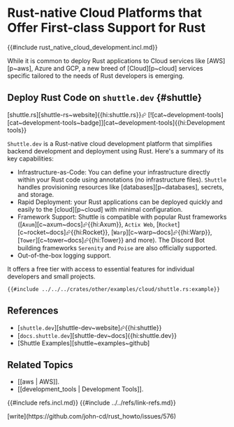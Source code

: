 # Rust-native Cloud Platforms that Offer First-class Support for Rust

{{#include rust_native_cloud_development.incl.md}}

While it is common to deploy Rust applications to Cloud services like [AWS][p~aws], Azure and GCP, a new breed of [Cloud][p~cloud] services specific tailored to the needs of Rust developers is emerging.

## Deploy Rust Code on `shuttle.dev` {#shuttle}

[shuttle.rs][shuttle-rs~website]{{hi:shuttle.rs}}⮳ [![cat~development-tools][cat~development-tools~badge]][cat~development-tools]{{hi:Development tools}}

`Shuttle.dev` is a Rust-native cloud development platform that simplifies backend development and deployment using Rust. Here's a summary of its key capabilities:

- Infrastructure-as-Code: You can define your infrastructure directly within your Rust code using annotations (no infrastructure files). `Shuttle` handles provisioning resources like [databases][p~databases], secrets, and storage.
- Rapid Deployment: your Rust applications can be deployed quickly and easily to the [cloud][p~cloud] with minimal configuration.
- Framework Support: Shuttle is compatible with popular Rust frameworks ([`Axum`][c~axum~docs]⮳{{hi:Axum}}, `Actix Web`, [`Rocket`][c~rocket~docs]⮳{{hi:Rocket}}, [`Warp`][c~warp~docs]⮳{{hi:Warp}}, [`Tower`][c~tower~docs]⮳{{hi:Tower}} and more). The Discord Bot building frameworks `Serenity` and `Poise` are also officially supported.
- Out-of-the-box logging support.

It offers a free tier with access to essential features for individual developers and small projects.

```rust,editable
{{#include ../../../crates/other/examples/cloud/shuttle.rs:example}}
```

## References

- [`shuttle.dev`][shuttle-dev~website]⮳{{hi:shuttle}}
- [`docs.shuttle.dev`][shuttle-dev~docs]{{hi:shuttle.dev}}
- [Shuttle Examples][shuttle~examples~github]

## Related Topics

- [[aws | AWS]].
- [[development_tools | Development Tools]].

{{#include refs.incl.md}}
{{#include ../../refs/link-refs.md}}

<div class="hidden">
[write](https://github.com/john-cd/rust_howto/issues/576)
</div>
